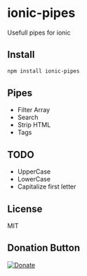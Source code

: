 # ionic-pipes
Usefull pipes for ionic


## Install

```bash
npm install ionic-pipes
```

## Pipes

- Filter Array
- Search
- Strip HTML
- Tags


## TODO

- UpperCase
- LowerCase
- Capitalize first letter


## License
MIT

## Donation Button

[![Donate](https://img.shields.io/badge/Donate-PayPal-green.svg)](https://www.paypal.com/cgi-bin/webscr?cmd=_s-xclick&hosted_button_id=YYZQ6ZRZ3EW5C)
